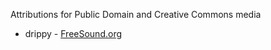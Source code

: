 Attributions for Public Domain and Creative Commons media

* drippy - [FreeSound.org](https://www.freesound.org/people/Corsica_S/sounds/30047/)
